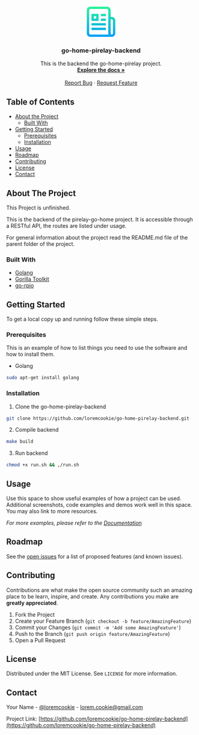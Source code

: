<!-- PROJECT LOGO -->

<p align="center">
  <a href="https://github.com/loremcookie/go-home-pirelay-backend">
    <img src="assets/logo.png" alt="Logo" width="80" height="80">
  </a>
  <h3 align="center">go-home-pirelay-backend</h3>

  <p align="center">
    This is the backend the go-home-pirelay project.
    <br />
    <a href="https://github.com/loremcookie/go-home-pirelay-backend"><strong>Explore the docs »</strong></a>
    <br />
    <br /><!--
    <a href="https://github.com/loremcookie/go-home-pirelay-backend">View Demo</a>
    ·-->
    <a href="https://github.com/loremcookie/go-home-pirelay-backend/issues">Report Bug</a>
    ·
    <a href="https://github.com/loremcookie/go-home-pirelay-backend/issues">Request Feature</a>
  </p>



<!-- TABLE OF CONTENTS -->

## Table of Contents

* [About the Project](#about-the-project)
  * [Built With](#built-with)
* [Getting Started](#getting-started)
  * [Prerequisites](#prerequisites)
  * [Installation](#installation)
* [Usage](#usage)
* [Roadmap](#roadmap)
* [Contributing](#contributing)
* [License](#license)
* [Contact](#contact)



## About The Project

This Project is unfinished.

This is the backend of the pirelay-go-home project. It is accessible through a RESTful API, the routes are listed under usage.

For general information about the project read the README.md file of the parent folder of the project.

### Built With

* [Golang](golang.org)
* [Gorilla Toolkit](www.gorillatoolkit.org/)
* [go-rpio](github.com/stianeikeland/go-rpio)



## Getting Started

To get a local copy up and running follow these simple steps.

### Prerequisites

This is an example of how to list things you need to use the software and how to install them.
* Golang
```sh
sudo apt-get install golang
```

### Installation

1. Clone the go-home-pirelay-backend
```sh
git clone https://github.com/loremcookie/go-home-pirelay-backend.git
```
2. Compile backend
```sh
make build
```

3. Run backend

```sh
chmod +x run.sh && ,/run.sh
```



<!-- USAGE EXAMPLES -->

## Usage

Use this space to show useful examples of how a project can be used. Additional screenshots, code examples and demos work well in this space. You may also link to more resources.

_For more examples, please refer to the [Documentation](https://example.com)_



## Roadmap

See the [open issues](https://github.com/loremcookie/go-home-pirelay-backend/issues) for a list of proposed features (and known issues).



## Contributing

Contributions are what make the open source community such an amazing place to be learn, inspire, and create. Any contributions you make are **greatly appreciated**.

1. Fork the Project
2. Create your Feature Branch (`git checkout -b feature/AmazingFeature`)
3. Commit your Changes (`git commit -m 'Add some AmazingFeature'`)
4. Push to the Branch (`git push origin feature/AmazingFeature`)
5. Open a Pull Request



## License

Distributed under the MIT License. See `LICENSE` for more information.



## Contact

Your Name - [@loremcookie](https://twitter.com/loremcookie) - lorem.cookie@gmail.com

Project Link: [https://github.com/loremcookie/go-home-pirelay-backend](https://github.com/loremcookie/go-home-pirelay-backend)
